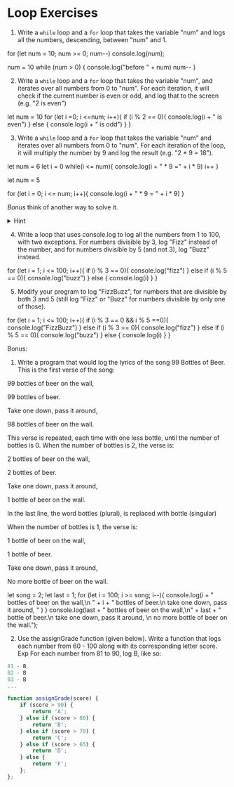 # Loop Exercises

1. Write a `while` loop and a `for` loop that takes the variable "num" and logs all the numbers, descending, between "num" and 1.


for (let num = 10; num >= 0; num--)
console.log(num);

num = 10
while (num > 0) {
  console.log("before " + num)
  num--
}



2. Write a `while` loop and a `for` loop that takes the variable "num", and iterates over all numbers from 0 to "num".
For each iteration, it will check if the current number is even or odd, and log that to the screen (e.g. "2 is even")



let num = 10
for (let i =0; i <=num; i++){
  if (i % 2 == 0){
    console.log(i + " is even")
  } else {
    console.log(i + " is odd")
  }
}






3. Write a `while` loop and a `for` loop that takes the variable "num" and iterates over all numbers from 0 to "num".
For each iteration of the loop, it will multiply the number by 9 and log the result (e.g. "2 * 9 = 18").

let num = 6
let i = 0
while(i <= num){
  console.log(i + " * 9 =" + i * 9)
  i++
}

let num = 5

for (let i = 0; i <= num; i++){
  console.log(i + " * 9 = " + i * 9)
}



_Bonus_ think of another way to solve it.
  <details>
    <summary>
      Hint
    </summary>
    Find the final number and increment the loop by 9.
  </details>








4. Write a loop that uses console.log to log all the numbers from 1 to 100, with two exceptions. For numbers divisible by 3, log "Fizz" instead of the number, and for numbers divisible by 5 (and not 3), log "Buzz" instead.


for (let i = 1; i <= 100; i++){
  if (i % 3 == 0){
    console.log("fizz")
  } else if (i % 5 == 0){
    console.log("buzz")
  } else {
    console.log(i)
  }
}






5. Modify your program to log "FizzBuzz", for numbers that are divisible by both 3 and 5 (still log "Fizz" or "Buzz" for numbers divisible by only one of those).


for (let i = 1; i <= 100; i++){
if (i % 3 == 0 && i % 5 ==0){
    console.log("FizzBuzz")
  } else if (i % 3 == 0){
    console.log("fizz")
  } else if (i % 5 == 0){
    console.log("buzz")
  } else {
    console.log(i)
  }
  }




Bonus:






1. Write a program that would log the lyrics of the song 99 Bottles of Beer. This is the first verse of the song:

99 bottles of beer on the wall,

99 bottles of beer.

Take one down, pass it around,

98 bottles of beer on the wall.

This verse is repeated, each time with one less bottle, until the number of bottles is 0. When the number of bottles is 2, the verse is:

2 bottles of beer on the wall,

2 bottles of beer.

Take one down, pass it around,

1 bottle of beer on the wall.

In the last line, the word bottles (plural), is  replaced with bottle (singular)

When the number of bottles is 1, the verse is:

1 bottle of beer on the wall,

1 bottle of beer.

Take one down, pass it around,

No more bottle of beer on the wall.



let song = 2;
let last = 1;
for (let i = 100; i >= song; i--){
  console.log(i + " bottles of beer on the wall,\n " + i + " bottles of beer.\n take one down, pass it around, " )
}
console.log(last +  " bottles of beer on the wall,\n" + last + " bottle of beer.\n take one down, pass it around, \n no more bottle of beer on the wall.");







2. Use the assignGrade function (given below). Write a function that logs each number from 60 - 100 along with its corresponding letter score.
Exp For each number from 81 to 90, log B, like so:

```js
81 - B
82 - B
83 - B
...
```

```js
function assignGrade(score) {
    if (score > 90) {
        return 'A';
    } else if (score > 80) {
        return 'B';
    } else if (score > 70) {
        return 'C';
    } else if (score > 65) {
        return 'D';
    } else {
        return 'F';
    };
};
```
